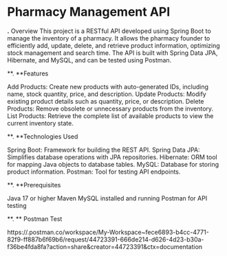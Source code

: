 # Pharmacy Management API


**.** Overview
This project is a RESTful API developed using Spring Boot to manage the inventory of a pharmacy. It allows the pharmacy founder to efficiently add, update, delete, and retrieve product information, optimizing stock management and search time. The API is built with Spring Data JPA, Hibernate, and MySQL, and can be tested using Postman.

**. **Features

Add Products: Create new products with auto-generated IDs, including name, stock quantity, price, and description.
Update Products: Modify existing product details such as quantity, price, or description.
Delete Products: Remove obsolete or unnecessary products from the inventory.
List Products: Retrieve the complete list of available products to view the current inventory state.

**. **Technologies Used

Spring Boot: Framework for building the REST API.
Spring Data JPA: Simplifies database operations with JPA repositories.
Hibernate: ORM tool for mapping Java objects to database tables.
MySQL: Database for storing product information.
Postman: Tool for testing API endpoints.

**. **Prerequisites

Java 17 or higher
Maven
MySQL  installed and running
Postman for API testing

**. ** Postman Test

https://.postman.co/workspace/My-Workspace~fece6893-b4cc-4771-82f9-ff887b6f69b6/request/44723391-666de214-d626-4d23-b30a-f36be4fda8fa?action=share&creator=44723391&ctx=documentation





















